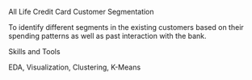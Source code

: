 All Life Credit Card Customer Segmentation

To identify different segments in the existing customers based on their spending patterns as well as past interaction with the bank.

Skills and Tools

EDA, Visualization, Clustering, K-Means
